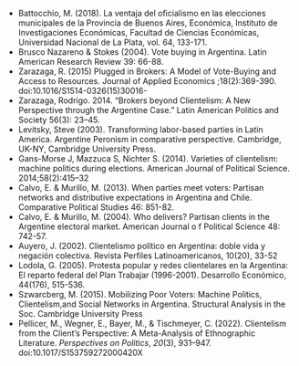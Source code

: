 * Battocchio, M. (2018). La ventaja del oficialismo en las elecciones municipales de la Provincia de Buenos Aires, Económica, Instituto de Investigaciones Económicas,  Facultad de Ciencias Económicas, Universidad Nacional de La Plata, vol. 64, 133-171.  
* Brusco Nazareno & Stokes (2004). Vote buying in  Argentina. Latin American Research Review 39: 66-88.  
* Zarazaga, R. (2015) Plugged in Brokers: A Model of Vote-Buying and Access to Resources.  Journal of Applied Economics ;18(2):369-390. doi:10.1016/S1514-0326(15)30016-
* Zarazaga, Rodrigo. 2014. “Brokers beyond Clientelism: A New Perspective through the Argentine Case.” Latin American Politics and Society 56(3): 23–45.
* Levitsky, Steve (2003). Transforming labor-based parties in Latin America. Argentine Peronism in comparative perspective. Cambridge, UK-NY, Cambridge University Press.  
* Gans-Morse J, Mazzuca S, Nichter S. (2014). Varieties of clientelism: machine politics during elections. American Journal of Political Science. 2014;58(2):415–32
* Calvo, E. & Murillo, M. (2013). When parties meet voters: Partisan networks and distributive expectations in Argentina and Chile. Comparative Political Studies 46: 851-82.
* Calvo, E. & Murillo, M. (2004). Who delivers? Partisan clients in the Argentine electoral market. American Journal o f Political Science 48: 742-57.
* Auyero, J. (2002). Clientelismo político en Argentina: doble vida y negación colectiva. Revista Perfiles Latinoamericanos, 10(20), 33-52
* Lodola, G. (2005). Protesta popular y redes clientelares en la Argentina: El reparto federal del Plan Trabajar (1996-2001). Desarrollo Económico, 44(176), 515-536.
* Szwarcberg, M. (2015). Mobilizing Poor Voters: Machine Politics, Clientelism,and Social Networks in Argentina. Structural Analysis in the Soc. Cambridge University Press
* Pellicer, M., Wegner, E., Bayer, M., & Tischmeyer, C. (2022). Clientelism from the Client’s Perspective: A Meta-Analysis of Ethnographic Literature. _Perspectives on Politics_, _20_(3), 931–947. doi:10.1017/S153759272000420X